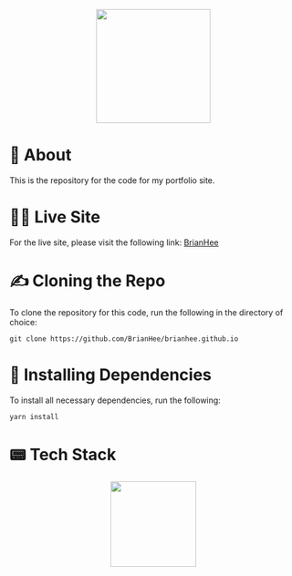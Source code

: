 <p align='center'><img src='https://brianhee.github.io/favicon.ico' width='200' /></p>

# 🤔 About

This is the repository for the code for my portfolio site.

# 🧑‍💻 Live Site

For the live site, please visit the following link: [BrianHee](https://brianhee.github.io)

# ✍️ Cloning the Repo

To clone the repository for this code, run the following in the directory of choice:

```
git clone https://github.com/BrianHee/brianhee.github.io
```

# 📡 Installing Dependencies

To install all necessary dependencies, run the following:

```
yarn install
```

# 📟 Tech Stack

<p align='center'><img src='https://cdn.jsdelivr.net/gh/devicons/devicon/icons/react/react-original.svg' width='150' /></p>